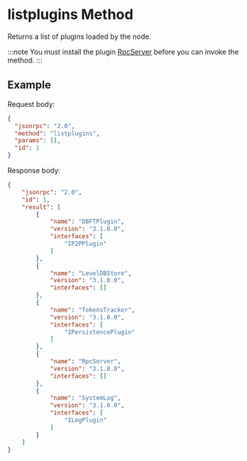 # listplugins Method

Returns a list of plugins loaded by the node.

:::note
 You must install the plugin [RpcServer](https://github.com/neo-project/neo-modules/releases) before you can invoke the method.
:::

## Example

Request body:

```json
{
  "jsonrpc": "2.0",
  "method": "listplugins",
  "params": [],
  "id": 1
}
```

Response body:

```json
{
    "jsonrpc": "2.0",
    "id": 1,
    "result": [
        {
            "name": "DBFTPlugin",
            "version": "3.1.0.0",
            "interfaces": [
                "IP2PPlugin"
            ]
        },
        {
            "name": "LevelDBStore",
            "version": "3.1.0.0",
            "interfaces": []
        },
        {
            "name": "TokensTracker",
            "version": "3.1.0.0",
            "interfaces": [
                "IPersistencePlugin"
            ]
        },
        {
            "name": "RpcServer",
            "version": "3.1.0.0",
            "interfaces": []
        },
        {
            "name": "SystemLog",
            "version": "3.1.0.0",
            "interfaces": [
                "ILogPlugin"
            ]
        }
    ]
}
```
